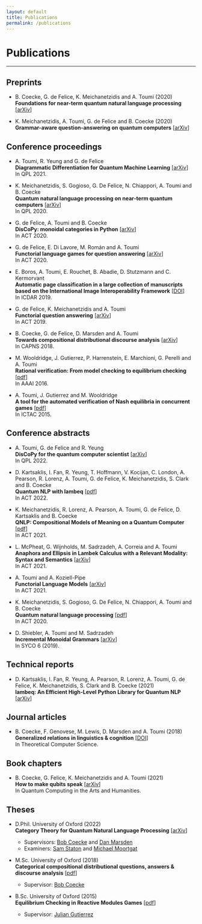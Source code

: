 ```yaml
---
layout: default
title: Publications
permalink: /publications
---
```


# Publications

---

## Preprints

* B. Coecke, G. de Felice, K. Meichanetzidis and A. Toumi (2020) <br>
  **Foundations for near-term quantum natural language processing**
  [[arXiv](https://arxiv.org/abs/2012.03755)]

* K. Meichanetzidis, A. Toumi, G. de Felice and B. Coecke (2020) <br>
  **Grammar-aware question-answering on quantum computers**
  [[arXiv](https://arxiv.org/abs/2012.03756)]

## Conference proceedings

* A. Toumi, R. Yeung and G. de Felice <br>
  **Diagrammatic Differentiation for Quantum Machine Learning**
  [[arXiv](https://arxiv.org/abs/2103.07960)] <br>
  In QPL 2021.

* K. Meichanetzidis, S. Gogioso, G. De Felice, N. Chiappori, A. Toumi and B. Coecke <br>
  **Quantum natural language processing on near-term quantum computers**
  [[arXiv](https://arxiv.org/pdf/2005.04147)] <br>
  In QPL 2020.

* G. de Felice, A. Toumi and B. Coecke <br>
  **DisCoPy: monoidal categories in Python**
  [[arXiv](https://arxiv.org/pdf/2005.02975)] <br>
  In ACT 2020.

* G. de Felice, E. Di Lavore, M. Román and A. Toumi <br>
  **Functorial language games for question answering**
  [[arXiv](https://arxiv.org/abs/2005.09439)] <br>
  In ACT 2020.

* E. Boros, A. Toumi, E. Rouchet, B. Abadie, D. Stutzmann and C. Kermorvant <br>
  **Automatic page classification in a large collection of manuscripts based on the International Image Interoperability Framework**
  [[DOI](https://doi.org/10.1109/ICDAR.2019.00126)] <br>
  In ICDAR 2019.

* G. de Felice, K. Meichanetzidis and A. Toumi <br>
  **Functorial question answering**
  [[arXiv](https://arxiv.org/abs/1905.07408)] <br>
  In ACT 2019.

* B. Coecke, G. de Felice, D. Marsden and A. Toumi <br>
  **Towards compositional distributional discourse analysis**
  [[arXiv](https://arxiv.org/abs/1811.03277)] <br>
  In CAPNS 2018.

* M. Wooldridge, J. Gutierrez, P. Harrenstein, E. Marchioni, G. Perelli and A. Toumi <br>
  **Rational verification: From model checking to equilibrium checking**
  [[pdf](https://ojs.aaai.org/index.php/AAAI/article/view/9878/9737)] <br>
  In AAAI 2016.

* A. Toumi, J. Gutierrez and M. Wooldridge <br>
  **A tool for the automated verification of Nash equilibria in concurrent games**
  [[pdf](http://www.cs.ox.ac.uk/people/julian.gutierrez/web/ictac15-b.pdf)] <br>
  In ICTAC 2015.

## Conference abstracts

* A. Toumi, G. de Felice and R. Yeung <br>
  **DisCoPy for the quantum computer scientist**
  [[arXiv](https://arxiv.org/pdf/2205.05190)] <br>
  In QPL 2022.

* D. Kartsaklis, I. Fan, R. Yeung, T. Hoffmann, V. Kocijan, C. London, A. Pearson, R. Lorenz, A. Toumi, G. de Felice, K. Meichanetzidis, S. Clark and B. Coecke <br>
  **Quantum NLP with lambeq**
  [[pdf](https://msp.cis.strath.ac.uk/act2022/papers/ACT2022_paper_7003.pdf)] <br>
  In ACT 2022.

* K. Meichanetzidis, R. Lorenz, A. Pearson, A. Toumi, G. de Felice, D. Kartsaklis and B. Coecke <br>
  **QNLP: Compositional Models of Meaning on a Quantum Computer**
  [[pdf](https://www.cl.cam.ac.uk/events/act2021/papers/ACT_2021_paper_39.pdf)] <br>
  In ACT 2021.

* L. McPheat, G. Wijnholds, M. Sadrzadeh, A. Correia and A. Toumi <br>
  **Anaphora and Ellipsis in Lambek Calculus with a Relevant Modality: Syntax and Semantics**
  [[arXiv](https://arxiv.org/abs/2110.10641)] <br>
  In ACT 2021.

* A. Toumi and A. Koziell-Pipe <br>
  **Functorial Language Models**
  [[arXiv](https://arxiv.org/abs/2103.14411)] <br>
  In ACT 2021.

* K. Meichanetzidis, S. Gogioso, G. De Felice, N. Chiappori, A. Toumi and B. Coecke <br>
  **Quantum natural language processing**
  [[pdf](http://www.cs.ox.ac.uk/people/bob.coecke/QNLP-ACT.pdf)] <br>
  In ACT 2020.

* D. Shiebler, A. Toumi and M. Sadrzadeh <br>
  **Incremental Monoidal Grammars**
  [[arXiv](https://arxiv.org/pdf/2001.02296)] <br>
  In SYCO 6 (2019).

## Technical reports

* D. Kartsaklis, I. Fan, R. Yeung, A. Pearson, R. Lorenz, A. Toumi, G. de Felice, K. Meichanetzidis, S. Clark and B. Coecke (2021) <br>
  **lambeq: An Efficient High-Level Python Library for Quantum NLP**
  [[arXiv](https://arxiv.org/abs/2110.04236)]

## Journal articles

* B. Coecke, F. Genovese, M. Lewis, D. Marsden and A. Toumi (2018) <br>
  **Generalized relations in linguistics & cognition**
  [[DOI](https://doi.org/10.1016/j.tcs.2018.03.008)] <br>
  In Theoretical Computer Science.

## Book chapters

* B. Coecke, G. Felice, K. Meichanetzidis and A. Toumi (2021) <br>
  **How to make qubits speak** [[arXiv](https://arxiv.org/abs/2107.06776)] <br>
  In Quantum Computing in the Arts and Humanities.

## Theses

* D.Phil. University of Oxford (2022) <br>
  **Category Theory for Quantum Natural Language Processing**
  [[arXiv](https://arxiv.org/abs/2212.06615)]
  - Supervisors: [Bob Coecke](https://en.wikipedia.org/wiki/Bob_Coecke) and [Dan Marsden](https://stringdiagram.com/)
  - Examiners: [Sam Staton](https://www.cs.ox.ac.uk/people/samuel.staton/main.html) and [Michael Moortgat](https://www.uu.nl/medewerkers/MJMoortgat)

* M.Sc. University of Oxford (2018) <br>
  **Categorical compositional distributional questions, answers & discourse analysis**
  [[pdf](http://www.cs.ox.ac.uk/people/bob.coecke/AlexisMSc.pdf)]
  - Supervisor: [Bob Coecke](https://en.wikipedia.org/wiki/Bob_Coecke)

* B.Sc. University of Oxford (2015) <br>
  **Equilibrium Checking in Reactive Modules Games**
  [[pdf](https://github.com/toumix/eagle/blob/master/report.pdf)]
  - Supervisor: [Julian Gutierrez](https://research.monash.edu/en/persons/julian-gutierrez-santiago)
